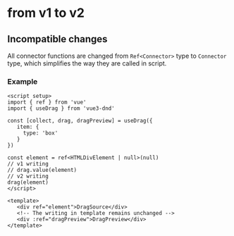 # from v1 to v2

## Incompatible changes
All connector functions are changed from `Ref<Connector>` type to `Connector` type, which simplifies the way they are called in script.

### Example
````vue
<script setup>
import { ref } from 'vue'
import { useDrag } from 'vue3-dnd'

const [collect, drag, dragPreview] = useDrag({
   item: {
     type: 'box'
   }
})

const element = ref<HTMLDivElement | null>(null)
// v1 writing
// drag.value(element)
// v2 writing
drag(element)
</script>

<template>
   <div ref="element">DragSource</div>
   <!-- The writing in template remains unchanged -->
   <div :ref="dragPreview">DragPreview</div>
</template>
````
